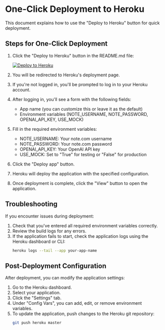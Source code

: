 # One-Click Deployment to Heroku

This document explains how to use the "Deploy to Heroku" button for quick deployment.

## Steps for One-Click Deployment

1. Click the "Deploy to Heroku" button in the README.md file:

   [![Deploy to Heroku](https://www.herokucdn.com/deploy/button.svg)](https://heroku.com/deploy)

2. You will be redirected to Heroku's deployment page.

3. If you're not logged in, you'll be prompted to log in to your Heroku account.

4. After logging in, you'll see a form with the following fields:
   - App name (you can customize this or leave it as the default)
   - Environment variables (NOTE_USERNAME, NOTE_PASSWORD, OPENAI_API_KEY, USE_MOCK)

5. Fill in the required environment variables:
   - NOTE_USERNAME: Your note.com username
   - NOTE_PASSWORD: Your note.com password
   - OPENAI_API_KEY: Your OpenAI API key
   - USE_MOCK: Set to "True" for testing or "False" for production

6. Click the "Deploy app" button.

7. Heroku will deploy the application with the specified configuration.

8. Once deployment is complete, click the "View" button to open the application.

## Troubleshooting

If you encounter issues during deployment:

1. Check that you've entered all required environment variables correctly.
2. Review the build logs for any errors.
3. If the application fails to start, check the application logs using the Heroku dashboard or CLI:
   ```bash
   heroku logs --tail --app your-app-name
   ```

## Post-Deployment Configuration

After deployment, you can modify the application settings:

1. Go to the Heroku dashboard.
2. Select your application.
3. Click the "Settings" tab.
4. Under "Config Vars", you can add, edit, or remove environment variables.
5. To update the application, push changes to the Heroku git repository:
   ```bash
   git push heroku master
   ```
